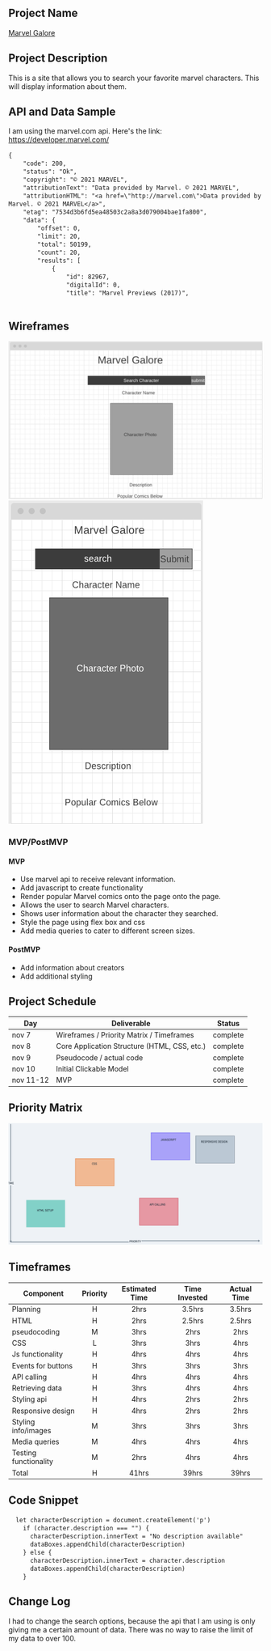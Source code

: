 
## Project Name

[Marvel Galore](https://jeshaiahmiller.github.io/Marvel-Galore/)

## Project Description

This is a site that allows you to search your favorite marvel characters. This will display information about them.

## API and Data Sample

I am using the marvel.com api. Here's the link: https://developer.marvel.com/

```
{
    "code": 200,
    "status": "Ok",
    "copyright": "© 2021 MARVEL",
    "attributionText": "Data provided by Marvel. © 2021 MARVEL",
    "attributionHTML": "<a href=\"http://marvel.com\">Data provided by Marvel. © 2021 MARVEL</a>",
    "etag": "7534d3b6fd5ea48503c2a8a3d079004bae1fa800",
    "data": {
        "offset": 0,
        "limit": 20,
        "total": 50199,
        "count": 20,
        "results": [
            {
                "id": 82967,
                "digitalId": 0,
                "title": "Marvel Previews (2017)",
               
```

## Wireframes

<img src="finishedwireframes.png" alt='wireframes'>
<img src="finishedwireframes1.png" alt="wireframes1">

### MVP/PostMVP


#### MVP 
<!-- *These are examples only. Replace with your own MVP features.* -->
- Use marvel api to receive relevant information.
- Add javascript to create functionality
- Render popular Marvel comics onto the page onto the page.
- Allows the user to search Marvel characters.
- Shows user information about the character they searched.
- Style the page using flex box and css
- Add media queries to cater to different screen sizes.


#### PostMVP  
<!-- *These are examples only. Replace with your own Post-MVP features.* -->
- Add information about creators
- Add additional styling

## Project Schedule

<!-- This schedule will be used to keep track of your progress throughout the week and align with our expectations.  

You are **responsible** for scheduling time with your squad to seek approval for each deliverable by the end of the corresponding day, excluding `Saturday` and `Sunday`. -->
|  Day | Deliverable | Status
|---|---| ---|
|nov 7| Wireframes / Priority Matrix / Timeframes | complete
|nov 8| Core Application Structure (HTML, CSS, etc.) | complete
|nov 9| Pseudocode / actual code | complete
|nov 10| Initial Clickable Model  | complete
|nov 11-12| MVP | complete


## Priority Matrix

<!-- Include a full list of features that have been prioritized based on the `Time and Importance` Matrix.  Link this image in a similar manner to your wireframes -->

<img src="Priority matrix.png" alt="priority matrix">


## Timeframes
<!-- Tell us how long you anticipate spending on each area of development. Be sure to consider how many hours a day you plan to be coding and how many days you have available until presentation day. -->


| Component | Priority | Estimated Time | Time Invested | Actual Time |
| --- | :---: |  :---: | :---: | :---: |
| Planning | H | 2hrs| 3.5hrs | 3.5hrs |
| HTML | H | 2hrs| 2.5hrs | 2.5hrs |
| pseudocoding | M | 3hrs| 2hrs| 2hrs|
| CSS | L | 3hrs | 3hrs | 4hrs|
| Js functionality | H | 4hrs | 4hrs | 4hrs |
| Events for buttons | H | 3hrs | 3hrs | 3hrs
| API calling | H | 4hrs | 4hrs | 4hrs |
| Retrieving data | H | 3hrs | 4hrs | 4hrs|
| Styling api | H | 4hrs | 2hrs | 2hrs |
| Responsive design | H | 4hrs | 2hrs | 2hrs
| Styling info/images | M | 3hrs | 3hrs | 3hrs
| Media queries | M | 4hrs | 4hrs | 4hrs |
| Testing functionality | M | 2hrs | 4hrs | 4hrs |
| Total | H | 41hrs| 39hrs | 39hrs |

## Code Snippet

<!-- Use this section to include a brief code snippet of functionality that you are proud of and a brief description.   -->
```
  let characterDescription = document.createElement('p')
    if (character.description === "") {
      characterDescription.innerText = "No description available"
      dataBoxes.appendChild(characterDescription)
    } else {
      characterDescription.innerText = character.description
      dataBoxes.appendChild(characterDescription)
    }
```

## Change Log
 I had to change the search options, because the api that I am using is only giving me a certain amount of data. There was no way to raise the limit of my data to over 100.